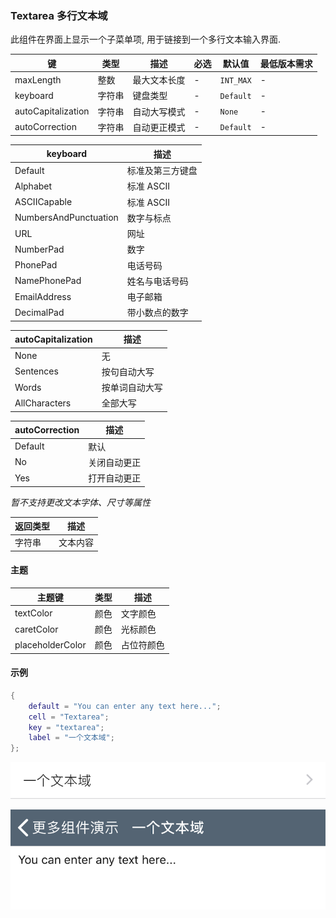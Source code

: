 ### Textarea 多行文本域

此组件在界面上显示一个子菜单项, 用于链接到一个多行文本输入界面. 

|键|类型|描述|必选|默认值|最低版本需求|
|---|---|---|---|---|---|
|maxLength|整数|最大文本长度|\-|`INT_MAX`|\-|
|keyboard|字符串|键盘类型|\-|`Default`|\-|
|autoCapitalization|字符串|自动大写模式|\-|`None`|\-|
|autoCorrection|字符串|自动更正模式|\-|`Default`|\-|

|keyboard|描述|
|---|---|
|Default|标准及第三方键盘|
|Alphabet|标准 ASCII|
|ASCIICapable|标准 ASCII|
|NumbersAndPunctuation|数字与标点|
|URL|网址|
|NumberPad|数字|
|PhonePad|电话号码|
|NamePhonePad|姓名与电话号码|
|EmailAddress|电子邮箱|
|DecimalPad|带小数点的数字|

|autoCapitalization|描述|
|---|---|
|None|无|
|Sentences|按句自动大写|
|Words|按单词自动大写|
|AllCharacters|全部大写|

|autoCorrection|描述|
|---|---|
|Default|默认|
|No|关闭自动更正|
|Yes|打开自动更正|

*暂不支持更改文本字体、尺寸等属性*

|返回类型|描述|
|---|---|
|字符串|文本内容|


#### 主题

|主题键|类型|描述|
|---|---|---|
|textColor|颜色|文字颜色|
|caretColor|颜色|光标颜色|
|placeholderColor|颜色|占位符颜色|


#### 示例

``` lua
{
    default = "You can enter any text here...";
    cell = "Textarea";
    key = "textarea";
    label = "一个文本域";
};
```

![XUI-Textarea-1.png](XUIScreenshots/XUI-Textarea-1.png)

![XUI-Textarea-2.png](XUIScreenshots/XUI-Textarea-2.png)

